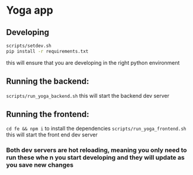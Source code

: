 # Yoga app

## Developing
``` sh
scripts/setdev.sh
pip install -r requirements.txt
```
this will ensure that you are developing in the right python environment

## Running the backend:
`scripts/run_yoga_backend.sh` this will start the backend dev server

## Running the frontend:
`cd fe && npm i` to install the dependencies
`scripts/run_yoga_frontend.sh` this will start the front end dev server

### Both dev servers are hot reloading, meaning you only need to run these whe n you start developing and they will update as you save new changes
